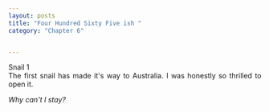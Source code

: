 ```yaml
---
layout: posts
title: "Four Hundred Sixty Five ish "
category: "Chapter 6"


---
```

<style>
body {
text-align: justify}
</style>

Snail 1
<br>
The first snail has made it's way to Australia. I was honestly so thrilled to open it.  

*Why can't I stay?*